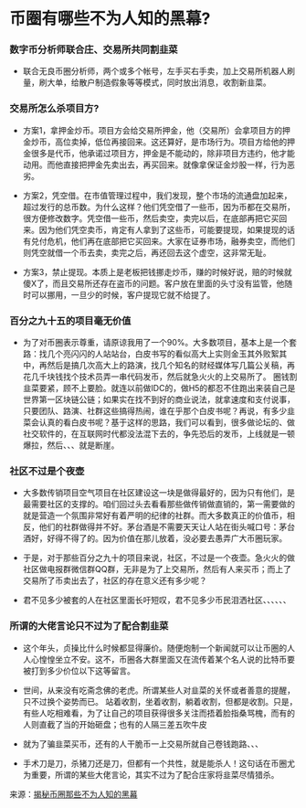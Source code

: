 # 币圈有哪些不为人知的黑幕?


### 数字币分析师联合庄、交易所共同割韭菜

+ 联合无良币圈分析师，两个或多个帐号，左手买右手卖，加上交易所机器人刷量，刷大单，给散户制造假象等等模式，同时放出消息，收割新韭菜。


### 交易所怎么杀项目方?

+ 方案1，拿押金炒币。项目方会给交易所押金，他（交易所）会拿项目方的押金炒币，高位卖掉，低位再接回来。这还算好，是市场行为。项目方给他的押金很多是代币，他承诺过项目方，押金是不能动的，除非项目方违约，他才能动用。而他直接把押金先卖出去，再买回来。就像拿保证金炒股一样，行为恶劣。

+ 方案2，凭空借。在市值管理过程中，我们发现，整个市场的流通盘加起来，超过发行的总币数。为什么这样？他们凭空借了一些币，因为币都在交易所，很方便修改数字。凭空借一些币，然后卖空，卖完以后，在底部再把它买回来。因为他们凭空卖币，肯定有人拿到了这些币，可能要提现，如果提现的话有兑付危机，他们再在底部把它买回来。大家在证券市场，融券卖空，而他们则凭空就借一个币去卖，卖完之后，再还回去这个虚空，这非常无耻。


+ 方案3，禁止提现。本质上是老板把钱挪走炒币，赚的时候好说，赔的时候就傻X了，而且交易所还存在盗币的问题。客户放在里面的头寸没有监管，他随时可以挪用，一旦少的时候，客户提现它就不给提了。

### 百分之九十五的项目毫无价值

+ 为了对币圈表示尊重，请原谅我用了一个90%。大多数项目，基本上是一个套路：找几个亮闪闪的人站站台，白皮书写的看似高大上实则金玉其外败絮其中，再然后是搞几次高大上的路演，找几个知名的财经媒体写几篇公关稿，再花几千块钱找个技术员弄一串代码发币，然后就急火火的上交易所了。
圈钱割韭菜要紧，顾不上要脸。就连以前做IDC的，做H5的都忍不住跑出来装自己是世界第一区块链公链；如果实在找不到好的商业说法，就拿速度和支付说事，只要团队、路演、社群这些搞得热闹，谁在乎那个白皮书呢？再说，有多少韭菜会认真的看白皮书呢？基于这样的思路，我们可以看到，很多做论坛的、做社交软件的，在互联网时代都没法混下去的，争先恐后的发币，上线就是一顿爆拉，然后、、、就是断崖。

### 社区不过是个夜壶

+ 大多数传销项目空气项目在社区建设这一块是做得最好的，因为只有他们，是最需要社区的支撑的。咱们回过头去看看那些做传销做直销的，第一需要做的就是营造一个氛围非常好有着严明的纪律的社群。而大多数真正的价值币，相反，他们的社群做得并不好。茅台酒是不需要天天让人站在街头喊口号：茅台酒好，好得不得了的。因为价值在那儿放着，没必要去愚弄广大币圈玩家。

+ 于是，对于那些百分之九十的项目来说，社区，不过是一个夜壶。急火火的做社区做电报群微信群QQ群，无非是为了上交易所，然后有人来买币；而上了交易所了币卖出去了，社区的存在意义还有多少呢？

+ 君不见多少被套的人在社区里面长吁短叹，君不见多少币民泪洒社区、、、、、、


### 所谓的大佬言论只不过为了配合割韭菜

+ 这个年头，贞操比什么时候都显得廉价。随便炮制一个新闻就可以让币圈的人人心惶惶坐立不安。这不，币圈各大群里面又在流传着某个名人说的比特币要被打到多少价位以下这等留言。

+ 世间，从来没有吃斋念佛的老虎。所谓某些人对韭菜的关怀或者善意的提醒，只不过换个姿势而已。
站着收割，坐着收割，躺着收割，但都是收割。只是，有些人吃相难看，为了让自己的项目获得很多关注而捂着脸指桑骂槐，而有的人则直截了当的开始砸盘；也有的人隔三差五吹牛皮
+ 就为了骗韭菜买币，还有的人干脆币一上交易所就自己卷钱跑路、、、
+ 手术刀是刀，杀猪刀还是刀，但都有一个共性，就是能杀人！这句话在币圈尤为重要，所谓的某些大佬言论，其实不过为了配合庄家将韭菜尽情猎杀。

来源：[揭秘币圈那些不为人知的黑幕](https://www.chainnode.com/post/178119)
